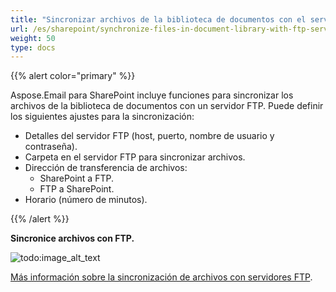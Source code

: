 ```yaml
---
title: "Sincronizar archivos de la biblioteca de documentos con el servidor FTP"
url: /es/sharepoint/synchronize-files-in-document-library-with-ftp-server/
weight: 50
type: docs
---
```



{{% alert color="primary" %}}

Aspose.Email para SharePoint incluye funciones para sincronizar los archivos de la biblioteca de documentos con un servidor FTP. Puede definir los siguientes ajustes para la sincronización:

- Detalles del servidor FTP (host, puerto, nombre de usuario y contraseña).
- Carpeta en el servidor FTP para sincronizar archivos.
- Dirección de transferencia de archivos:
  - SharePoint a FTP.
  - FTP a SharePoint.
- Horario (número de minutos).

{{% /alert %}}

**Sincronice archivos con FTP.**

![todo:image_alt_text](synchronize-files-in-document-library-with-ftp-server_1.png)


[Más información sobre la sincronización de archivos con servidores FTP](/email/sharepoint/synchronize-files-with-ftp-server/).
